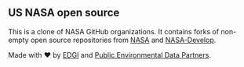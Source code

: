 ## US NASA open source 

This is a clone of NASA GitHub organizations. It contains forks 
of non-empty open source repositories from [NASA](https://github.com/NASA) and [NASA-Develop](https://github.com/NASA-Develop).

Made with ❤️ by [EDGI](https://envirodatagov.org) and [Public Environmental Data Partners](https://screening-tools.com/).
